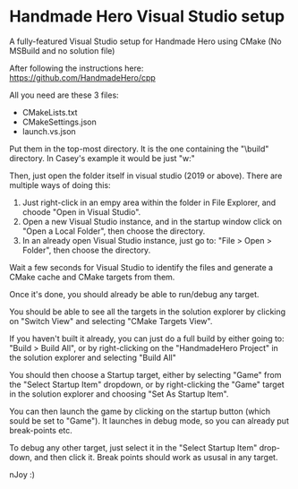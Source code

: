 # Handmade Hero Visual Studio setup

A fully-featured Visual Studio setup for Handmade Hero using CMake (No MSBuild and no solution file) 

After following the instructions here: https://github.com/HandmadeHero/cpp

All you need are these 3 files:

- CMakeLists.txt
- CMakeSettings.json
- launch.vs.json

Put them in the top-most directory.
It is the one containing the "\build" directory. 
In Casey's example it would be just "w:\"

Then, just open the folder itself in visual studio (2019 or above).
There are multiple ways of doing this:
1. Just right-click in an empy area within the folder in File Explorer, and choode "Open in Visual Studio".
2. Open a new Visual Studio instance, and in the startup window click on "Open a Local Folder", then choose the directory.
3. In an already open Visual Studio instance, just go to: "File > Open > Folder", then choose the directory.

Wait a few seconds for Visual Studio to identify the files and generate a CMake cache and CMake targets from them.

Once it's done, you should already be able to run/debug any target.

You should be able to see all the targets in the solution explorer by clicking on "Switch View" and selecting "CMake Targets View".

If you haven't built it already, you can just do a full build by either going to: "Build > Build All", or by right-clicking on the "HandmadeHero Project" in the solution explorer and selecting "Build All"

You should then choose a Startup target, either by selecting "Game" from the "Select Startup Item" dropdown, or by right-clicking the "Game" target in the solution explorer and choosing "Set As Startup Item".

You can then launch the game by clicking on the startup button (which sould be set to "Game"). It launches in debug mode, so you can already put break-points etc.

To debug any other target, just select it in the "Select Startup Item" drop-down, and then click it. Break points should work as ususal in any target.

nJoy :)
